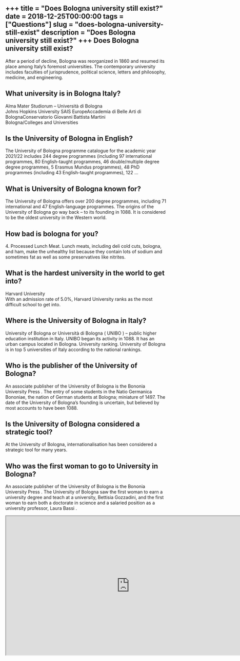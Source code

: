 +++
title = "Does Bologna university still exist?"
date = 2018-12-25T00:00:00
tags = ["Questions"]
slug = "does-bologna-university-still-exist"
description = "Does Bologna university still exist?"
+++
Does Bologna university still exist?
------------------------------------

After a period of decline, Bologna was reorganized in 1860 and resumed its place among Italy’s foremost universities. The contemporary university includes faculties of jurisprudence, political science, letters and philosophy, medicine, and engineering.

What university is in Bologna Italy?
------------------------------------

 Alma Mater Studiorum – Università di Bologna  
Johns Hopkins University SAIS EuropeAccademia di Belle Arti di BolognaConservatorio Giovanni Battista Martini  
Bologna/Colleges and Universities

Is the University of Bologna in English?
----------------------------------------

The University of Bologna programme catalogue for the academic year 2021/22 includes 244 degree programmes (including 97 international programmes, 80 English-taught programmes, 46 double/multiple degree degree programmes, 5 Erasmus Mundus programmes), 48 PhD programmes (including 43 English-taught programmes), 122 …

What is University of Bologna known for?
----------------------------------------

The University of Bologna offers over 200 degree programmes, including 71 international and 47 English-language programmes. The origins of the University of Bologna go way back – to its founding in 1088. It is considered to be the oldest university in the Western world.

How bad is bologna for you?
---------------------------

4\. Processed Lunch Meat. Lunch meats, including deli cold cuts, bologna, and ham, make the unhealthy list because they contain lots of sodium and sometimes fat as well as some preservatives like nitrites.

What is the hardest university in the world to get into?
--------------------------------------------------------

Harvard University  
With an admission rate of 5.0%, Harvard University ranks as the most difficult school to get into.

Where is the University of Bologna in Italy?
--------------------------------------------

University of Bologna or Università di Bologna ( UNIBO ) – public higher education institution in Italy. UNIBO began its activity in 1088. It has an urban campus located in Bologna. University ranking. University of Bologna is in top 5 universities of Italy according to the national rankings.

Who is the publisher of the University of Bologna?
--------------------------------------------------

An associate publisher of the University of Bologna is the Bononia University Press . The entry of some students in the Natio Germanica Bononiae, the nation of German students at Bologna; miniature of 1497. The date of the University of Bologna’s founding is uncertain, but believed by most accounts to have been 1088.

Is the University of Bologna considered a strategic tool?
---------------------------------------------------------

At the University of Bologna, internationalisation has been considered a strategic tool for many years.

Who was the first woman to go to University in Bologna?
-------------------------------------------------------

An associate publisher of the University of Bologna is the Bononia University Press . The University of Bologna saw the first woman to earn a university degree and teach at a university, Bettisia Gozzadini, and the first woman to earn both a doctorate in science and a salaried position as a university professor, Laura Bassi .

<iframe allow="accelerometer; autoplay; clipboard-write; encrypted-media; gyroscope; picture-in-picture" allowfullscreen="" class="__youtube_prefs__  epyt-is-override  no-lazyload" data-no-lazy="1" data-origheight="433" data-origwidth="770" data-skipgform_ajax_framebjll="" height="433" id="_ytid_95513" loading="lazy" src="https://www.youtube.com/embed/PgoeTkAj1G8?enablejsapi=1&autoplay=0&cc_load_policy=0&cc_lang_pref=&iv_load_policy=1&loop=0&modestbranding=0&rel=1&fs=1&playsinline=0&autohide=2&theme=dark&color=red&controls=1&" title="YouTube player" width="770"></iframe>